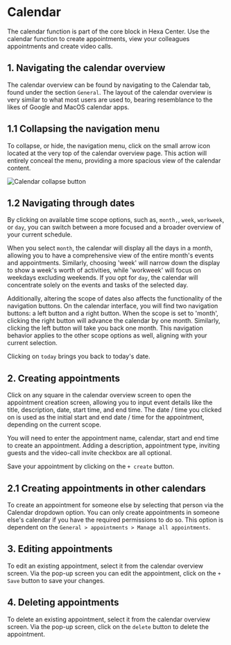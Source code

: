 # Calendar

The calendar function is part of the core block in Hexa Center. Use the calendar function to create appointments, view your colleagues appointments and create video calls.

## 1. Navigating the calendar overview

The calendar overview can be found by navigating to the Calendar tab, found under the section `General`. The layout of the calendar overview is very similar to what most users are used to, bearing resemblance to the likes of Google and MacOS calendar apps.

## 1.1 Collapsing the navigation menu

To collapse, or hide, the navigation menu, click on the small arrow icon located at the very top of the calendar overview page. This action will entirely conceal the menu, providing a more spacious view of the calendar content.

![Calendar collapse button](/images/general/calendar/calendar-navigation-collapse-button.jpg "Calendar collapse button")

## 1.2 Navigating through dates

By clicking on available time scope options, such as, `month,`, `week`, `workweek`, or `day`, you can switch between a more focused and a broader overview of your current schedule.

When you select `month`, the calendar will display all the days in a month, allowing you to have a comprehensive view of the entire month's events and appointments. Similarly, choosing 'week' will narrow down the display to show a week's worth of activities, while 'workweek' will focus on weekdays excluding weekends. If you opt for `day`, the calendar will concentrate solely on the events and tasks of the selected day.

Additionally, altering the scope of dates also affects the functionality of the navigation buttons. On the calendar interface, you will find two navigation buttons: a left button and a right button. When the scope is set to 'month', clicking the right button will advance the calendar by one month. Similarly, clicking the left button will take you back one month. This navigation behavior applies to the other scope options as well, aligning with your current selection.

Clicking on `today` brings you back to today's date.

## 2. Creating appointments

Click on any square in the calendar overview screen to open the appointment creation screen, allowing you to input event details like the title, description, date, start time, and end time. The date / time you clicked on is used as the initial start and end date / time for the appointment, depending on the current scope.

You will need to enter the appointment name, calendar, start and end time to create an appointment. Adding a description, appointment type, inviting guests and the video-call invite checkbox are all optional.

Save your appointment by clicking on the `+ create` button.

## 2.1 Creating appointments in other calendars

To create an appointment for someone else by selecting that person via the Calendar dropdown option. You can only create appointments in someone else's calendar if you have the required permissions to do so. This option is dependent on the `General > appointments > Manage all appointments`.

## 3. Editing appointments

To edit an existing appointment, select it from the calendar overview screen. Via the pop-up screen you can edit the appointment, click on the `+ Save` button to save your changes.

## 4. Deleting appointments

To delete an existing appointment, select it from the calendar overview screen. Via the pop-up screen, click on the `delete` button to delete the appointment.
